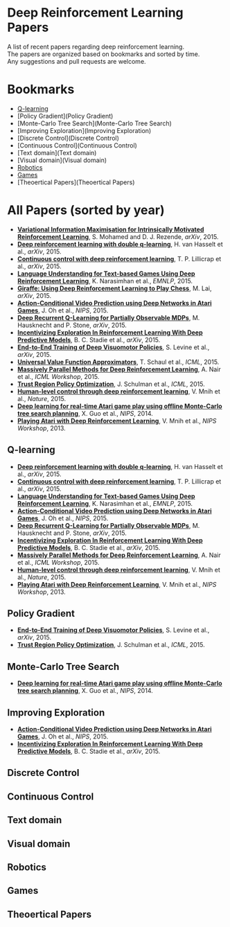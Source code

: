 # Deep Reinforcement Learning Papers
A list of recent papers regarding deep reinforcement learning. <br>
The papers are organized based on bookmarks and sorted by time. <br>
Any suggestions and pull requests are welcome.

# Bookmarks
  * [Q-learning](Q-learning)
  * [Policy Gradient](Policy Gradient)
  * [Monte-Carlo Tree Search](Monte-Carlo Tree Search)
  * [Improving Exploration](Improving Exploration)
  * [Discrete Control](Discrete Control)
  * [Continuous Control](Continuous Control)
  * [Text domain](Text domain)
  * [Visual domain](Visual domain)
  * [Robotics](Robotics)
  * [Games](Games)
  * [Theoertical Papers](Theoertical Papers)

# All Papers (sorted by year)
  * [**Variational Information Maximisation for Intrinsically Motivated Reinforcement Learning**](http://arxiv.org/abs/1509.08731), S. Mohamed and D. J. Rezende, *arXiv*, 2015.
  * [**Deep reinforcement learning with double q-learning**](http://arxiv.org/abs/1509.06461), H. van Hasselt et al., *arXiv*, 2015.
  * [**Continuous control with deep reinforcement learning**](http://arxiv.org/abs/1509.02971), T. P. Lillicrap et al., *arXiv*, 2015.
  * [**Language Understanding for Text-based Games Using Deep Reinforcement Learning**](http://people.csail.mit.edu/karthikn/pdfs/mud-play15.pdf), K. Narasimhan et al., *EMNLP*, 2015.
  * [**Giraffe: Using Deep Reinforcement Learning to Play Chess**](http://arxiv.org/abs/1509.01549), M. Lai, *arXiv*, 2015.
  * [**Action-Conditional Video Prediction using Deep Networks in Atari Games**](http://arxiv.org/abs/1507.08750), J. Oh et al., *NIPS*, 2015.
  * [**Deep Recurrent Q-Learning for Partially Observable MDPs**](http://arxiv.org/abs/1507.06527), M. Hausknecht and P. Stone, *arXiv*, 2015.
  * [**Incentivizing Exploration In Reinforcement Learning With Deep Predictive Models**](http://arxiv.org/abs/1507.00814), B. C. Stadie et al., *arXiv*, 2015.
  * [**End-to-End Training of Deep Visuomotor Policies**](http://arxiv.org/abs/1504.00702), S. Levine et al., *arXiv*, 2015.
  * [**Universal Value Function Approximators**](http://schaul.site44.com/publications/uvfa.pdf), T. Schaul et al., *ICML*, 2015.
  * [**Massively Parallel Methods for Deep Reinforcement Learning**](http://www0.cs.ucl.ac.uk/staff/d.silver/web/Publications_files/gorila.pdf), A. Nair et al., *ICML Workshop*, 2015.
  * [**Trust Region Policy Optimization**](http://jmlr.org/proceedings/papers/v37/schulman15.pdf), J. Schulman et al., *ICML*, 2015.
  * [**Human-level control through deep reinforcement learning**](http://www.nature.com/nature/journal/v518/n7540/pdf/nature14236.pdf), V. Mnih et al., *Nature*, 2015.
  * [**Deep learning for real-time Atari game play using offline Monte-Carlo tree search planning**](http://papers.nips.cc/paper/5421-deep-learning-for-real-time-atari-game-play-using-offline-monte-carlo-tree-search-planning.pdf), X. Guo et al., *NIPS*, 2014.
  * [**Playing Atari with Deep Reinforcement Learning**](https://www.cs.toronto.edu/~vmnih/docs/dqn.pdf), V. Mnih et al., *NIPS Workshop*, 2013.

## Q-learning
  * [**Deep reinforcement learning with double q-learning**](http://arxiv.org/abs/1509.06461), H. van Hasselt et al., *arXiv*, 2015.
  * [**Continuous control with deep reinforcement learning**](http://arxiv.org/abs/1509.02971), T. P. Lillicrap et al., *arXiv*, 2015.
  * [**Language Understanding for Text-based Games Using Deep Reinforcement Learning**](http://people.csail.mit.edu/karthikn/pdfs/mud-play15.pdf), K. Narasimhan et al., *EMNLP*, 2015.
  * [**Action-Conditional Video Prediction using Deep Networks in Atari Games**](http://arxiv.org/abs/1507.08750), J. Oh et al., *NIPS*, 2015.
  * [**Deep Recurrent Q-Learning for Partially Observable MDPs**](http://arxiv.org/abs/1507.06527), M. Hausknecht and P. Stone, *arXiv*, 2015.
  * [**Incentivizing Exploration In Reinforcement Learning With Deep Predictive Models**](http://arxiv.org/abs/1507.00814), B. C. Stadie et al., *arXiv*, 2015.
  * [**Massively Parallel Methods for Deep Reinforcement Learning**](http://www0.cs.ucl.ac.uk/staff/d.silver/web/Publications_files/gorila.pdf), A. Nair et al., *ICML Workshop*, 2015.
  * [**Human-level control through deep reinforcement learning**](http://www.nature.com/nature/journal/v518/n7540/pdf/nature14236.pdf), V. Mnih et al., *Nature*, 2015.
  * [**Playing Atari with Deep Reinforcement Learning**](https://www.cs.toronto.edu/~vmnih/docs/dqn.pdf), V. Mnih et al., *NIPS Workshop*, 2013.

## Policy Gradient
  * [**End-to-End Training of Deep Visuomotor Policies**](http://arxiv.org/abs/1504.00702), S. Levine et al., *arXiv*, 2015.
  * [**Trust Region Policy Optimization**](http://jmlr.org/proceedings/papers/v37/schulman15.pdf), J. Schulman et al., *ICML*, 2015.

## Monte-Carlo Tree Search
  * [**Deep learning for real-time Atari game play using offline Monte-Carlo tree search planning**](http://papers.nips.cc/paper/5421-deep-learning-for-real-time-atari-game-play-using-offline-monte-carlo-tree-search-planning.pdf), X. Guo et al., *NIPS*, 2014.

## Improving Exploration
  * [**Action-Conditional Video Prediction using Deep Networks in Atari Games**](http://arxiv.org/abs/1507.08750), J. Oh et al., *NIPS*, 2015.
  * [**Incentivizing Exploration In Reinforcement Learning With Deep Predictive Models**](http://arxiv.org/abs/1507.00814), B. C. Stadie et al., *arXiv*, 2015.

## Discrete Control

## Continuous Control

## Text domain

## Visual domain

## Robotics

## Games

## Theoertical Papers
